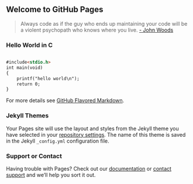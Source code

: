 ## Welcome to GitHub Pages

> Always code as if the guy who ends up maintaining your code
> will be a violent psychopath who knows where you live.
> [- John Woods](https://www.goodreads.com/quotes/tag/programming)



### Hello World in C


```markdown

#include<stdio.h> 
int main(void)
{
	printf("hello world\n"); 
	return 0; 
}

```

For more details see [GitHub Flavored Markdown](https://guides.github.com/features/mastering-markdown/).

### Jekyll Themes

Your Pages site will use the layout and styles from the Jekyll theme you have selected in your [repository settings](https://github.com/AlyssaRWest/AlyssaRWest.github.io/settings). The name of this theme is saved in the Jekyll `_config.yml` configuration file.

### Support or Contact

Having trouble with Pages? Check out our [documentation](https://help.github.com/categories/github-pages-basics/) or [contact support](https://github.com/contact) and we’ll help you sort it out.
